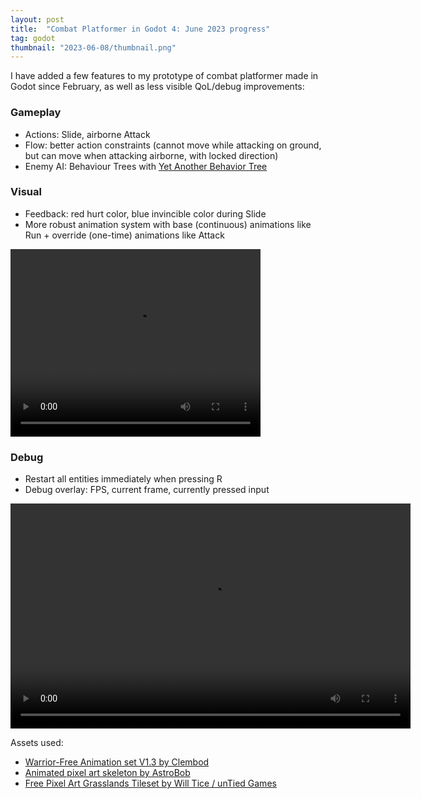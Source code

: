 ```yaml
---
layout: post
title:  "Combat Platformer in Godot 4: June 2023 progress"
tag: godot
thumbnail: "2023-06-08/thumbnail.png"
---
```


I have added a few features to my prototype of combat platformer made in Godot since February, as well as less visible QoL/debug improvements:

### Gameplay

- Actions: Slide, airborne Attack
- Flow: better action constraints (cannot move while attacking on ground, but can move when attacking airborne, with locked direction)
- Enemy AI: Behaviour Trees with [Yet Another Behavior Tree](https://github.com/AdrienQuillet/godot-yet-another-behavior-tree)

### Visual
- Feedback: red hurt color, blue invincible color during Slide
- More robust animation system with base (continuous) animations like Run + override (one-time) animations like Attack

<video autoplay="autoplay" loop="loop" width="400" height="300">
  <source src="/assets/pictures/blog/devlog/2023-06-08/2023-06-08 Godot 4 Platformer Combat progress.webm" type="video/webm">
</video>

### Debug
- Restart all entities immediately when pressing R
- Debug overlay: FPS, current frame, currently pressed input

<video autoplay="autoplay" loop="loop" width="640" height="360">
  <source src="/assets/pictures/blog/devlog/2023-06-08/2023-06-08 Godot 4 Platformer Combat - Debug overlay demo.webm" type="video/webm">
</video>

Assets used:
- [Warrior-Free Animation set V1.3 by Clembod](https://clembod.itch.io/warrior-free-animation-set)
- [Animated pixel art skeleton by AstroBob](https://astrobob.itch.io/animated-pixel-art-skeleton)
- [Free Pixel Art Grasslands Tileset by Will Tice / unTied Games](https://untiedgames.itch.io/free-grasslands-tileset)
